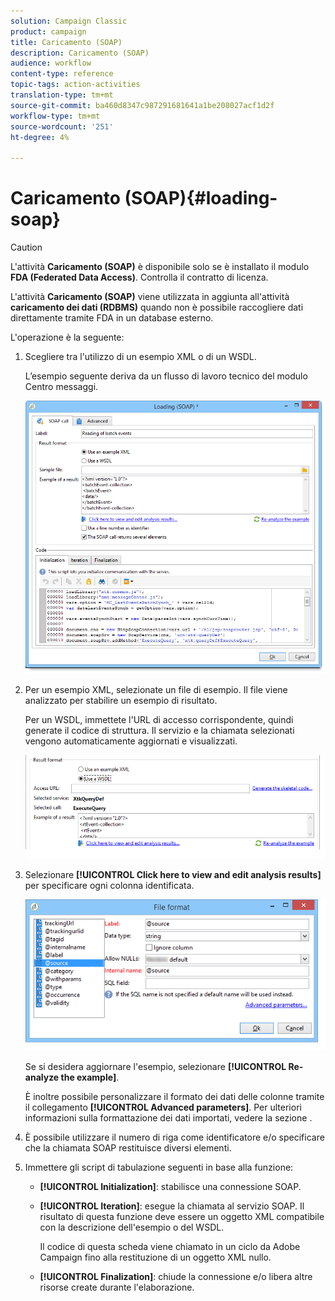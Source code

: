 ```yaml
---
solution: Campaign Classic
product: campaign
title: Caricamento (SOAP)
description: Caricamento (SOAP)
audience: workflow
content-type: reference
topic-tags: action-activities
translation-type: tm+mt
source-git-commit: ba460d8347c987291681641a1be208027acf1d2f
workflow-type: tm+mt
source-wordcount: '251'
ht-degree: 4%

---
```



# Caricamento (SOAP){#loading-soap}

>[!CAUTION]
>
>L&#39;attività **Caricamento (SOAP)** è disponibile solo se è installato il modulo **FDA (Federated Data Access)**. Controlla il contratto di licenza.

L&#39;attività **Caricamento (SOAP)** viene utilizzata in aggiunta all&#39;attività **caricamento dei dati (RDBMS)** quando non è possibile raccogliere dati direttamente tramite FDA in un database esterno.

L&#39;operazione è la seguente:

1. Scegliere tra l&#39;utilizzo di un esempio XML o di un WSDL.

   L’esempio seguente deriva da un flusso di lavoro tecnico del modulo Centro messaggi.

   ![](assets/load_soap_002.png)

1. Per un esempio XML, selezionate un file di esempio. Il file viene analizzato per stabilire un esempio di risultato.

   Per un WSDL, immettete l&#39;URL di accesso corrispondente, quindi generate il codice di struttura. Il servizio e la chiamata selezionati vengono automaticamente aggiornati e visualizzati.

   ![](assets/soap_load_003.png)

1. Selezionare **[!UICONTROL Click here to view and edit analysis results]** per specificare ogni colonna identificata.

   ![](assets/soap_load_001.png)

   Se si desidera aggiornare l&#39;esempio, selezionare **[!UICONTROL Re-analyze the example]**.

   È inoltre possibile personalizzare il formato dei dati delle colonne tramite il collegamento **[!UICONTROL Advanced parameters]**. Per ulteriori informazioni sulla formattazione dei dati importati, vedere la sezione [](../../platform/using/executing-import-jobs.md).

1. È possibile utilizzare il numero di riga come identificatore e/o specificare che la chiamata SOAP restituisce diversi elementi.
1. Immettere gli script di tabulazione seguenti in base alla funzione:

   * **[!UICONTROL Initialization]**: stabilisce una connessione SOAP.
   * **[!UICONTROL Iteration]**: esegue la chiamata al servizio SOAP. Il risultato di questa funzione deve essere un oggetto XML compatibile con la descrizione dell&#39;esempio o del WSDL.

      Il codice di questa scheda viene chiamato in un ciclo da  Adobe Campaign fino alla restituzione di un oggetto XML nullo.

   * **[!UICONTROL Finalization]**: chiude la connessione e/o libera altre risorse create durante l&#39;elaborazione.

